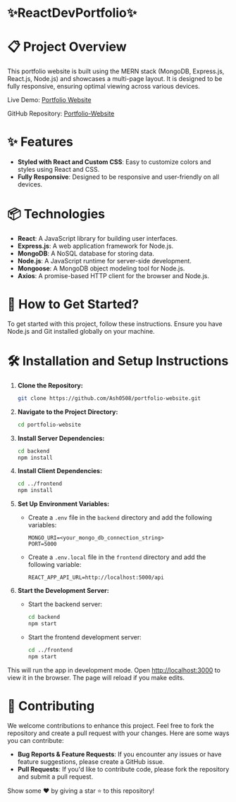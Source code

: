 # ✨ReactDevPortfolio✨

# 📋 Project Overview

This portfolio website is built using the MERN stack (MongoDB, Express.js, React.js, Node.js) and showcases a multi-page layout. It is designed to be fully responsive, ensuring optimal viewing across various devices.

Live Demo: [Portfolio Website](#)

GitHub Repository: [Portfolio-Website](https://github.com/Ash0508/ReactDevPortfolio)

# ✨ Features

- **Styled with React and Custom CSS**: Easy to customize colors and styles using React and CSS.
- **Fully Responsive**: Designed to be responsive and user-friendly on all devices.

# 📦 Technologies

- **React**: A JavaScript library for building user interfaces.
- **Express.js**: A web application framework for Node.js.
- **MongoDB**: A NoSQL database for storing data.
- **Node.js**: A JavaScript runtime for server-side development.
- **Mongoose**: A MongoDB object modeling tool for Node.js.
- **Axios**: A promise-based HTTP client for the browser and Node.js.

# 🚀 How to Get Started?

To get started with this project, follow these instructions. Ensure you have Node.js and Git installed globally on your machine.

# 🛠 Installation and Setup Instructions

1. **Clone the Repository:**
    ```sh
    git clone https://github.com/Ash0508/portfolio-website.git
    ```

2. **Navigate to the Project Directory:**
    ```sh
    cd portfolio-website
    ```

3. **Install Server Dependencies:**
    ```sh
    cd backend
    npm install
    ```

4. **Install Client Dependencies:**
    ```sh
    cd ../frontend
    npm install
    ```

5. **Set Up Environment Variables:**
    - Create a `.env` file in the `backend` directory and add the following variables:
        ```plaintext
        MONGO_URI=<your_mongo_db_connection_string>
        PORT=5000
        ```
    - Create a `.env.local` file in the `frontend` directory and add the following variable:
        ```plaintext
        REACT_APP_API_URL=http://localhost:5000/api
        ```

6. **Start the Development Server:**
    - Start the backend server:
        ```sh
        cd backend
        npm start
        ```
    - Start the frontend development server:
        ```sh
        cd ../frontend
        npm start
        ```

This will run the app in development mode. Open [http://localhost:3000](http://localhost:3000) to view it in the browser. The page will reload if you make edits.

# 🤝 Contributing

We welcome contributions to enhance this project. Feel free to fork the repository and create a pull request with your changes. Here are some ways you can contribute:

- **Bug Reports & Feature Requests**: If you encounter any issues or have feature suggestions, please create a GitHub issue.
- **Pull Requests**: If you'd like to contribute code, please fork the repository and submit a pull request.

Show some ❤️ by giving a star ⭐ to this repository!
